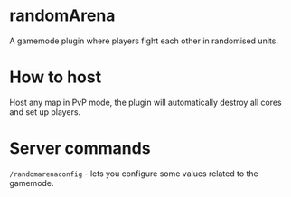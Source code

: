 # randomArena
A gamemode plugin where players fight each other in randomised units.
# How to host
Host any map in PvP mode, the plugin will automatically destroy all cores and set up players.
# Server commands
`/randomarenaconfig` - lets you configure some values related to the gamemode.
